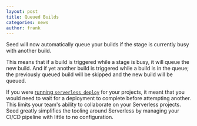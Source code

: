 ```yaml
---
layout: post
title: Queued Builds
categories: news
author: frank
---
```


Seed will now automatically queue your builds if the stage is currently busy with another build.

This means that if a build is triggered while a stage is busy, it will queue the new build. And if yet another build is triggered while a build is in the queue; the previously queued build will be skipped and the new build will be queued.

If you were [running `serverless deploy`](https://serverless.com/framework/docs/providers/aws/cli-reference/deploy/) for your projects, it meant that you would need to wait for a deployment to complete before attempting another. This limits your team's ability to collaborate on your Serverless projects. Seed greatly simplifies the tooling around Serverless by managing your CI/CD pipeline with little to no configuration. 
